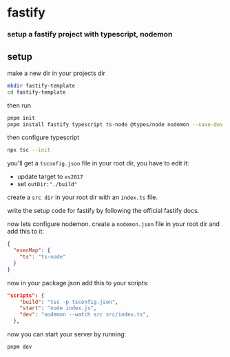 # fastify

### setup a fastify project with typescript, nodemon

## setup

make a new dir in your projects dir

```bash
mkdir fastify-template
cd fastify-template
```

then run

```bash
pnpm init
pnpm install fastify typescript ts-node @types/node nodemon --save-dev
```

then configure typescript

```bash
npx tsc --init
```

you'll get a `tsconfig.json` file in your root dir, you have to edit it:

- update target to `es2017`
- set `outDir:"./build"`

create a `src dir` in your root dir with an `index.ts` file.

write the setup code for fastify by following the official fastify docs.

now lets configure nodemon.
create a `nodemon.json` file in your root dir and add this to it:

```json
{
  "execMap": {
    "ts": "ts-node"
  }
}
```

now in your package.json add this to your scripts:

```json
"scripts": {
    "build": "tsc -p tsconfig.json",
    "start": "node index.js",
    "dev": "nodemon --watch src src/index.ts",
  },
```

now you can start your server by running:

```bash
pnpm dev
```

